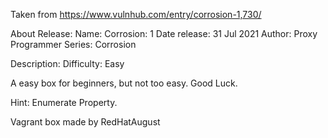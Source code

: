 Taken from https://www.vulnhub.com/entry/corrosion-1,730/ 

About Release:
    Name: Corrosion: 1
    Date release: 31 Jul 2021
    Author: Proxy Programmer
    Series: Corrosion

Description:
Difficulty: Easy

A easy box for beginners, but not too easy. Good Luck.

Hint: Enumerate Property.

Vagrant box made by RedHatAugust
